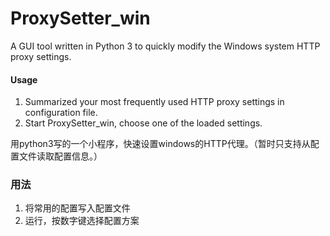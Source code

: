 ProxySetter_win
===============

A GUI tool written in Python 3 to quickly modify the Windows system HTTP proxy settings.

#### Usage

1. Summarized your most frequently used HTTP proxy settings in configuration file.
2. Start ProxySetter_win, choose one of the loaded settings.

用python3写的一个小程序，快速设置windows的HTTP代理。（暂时只支持从配置文件读取配置信息。）

### 用法
1. 将常用的配置写入配置文件
2. 运行，按数字键选择配置方案

